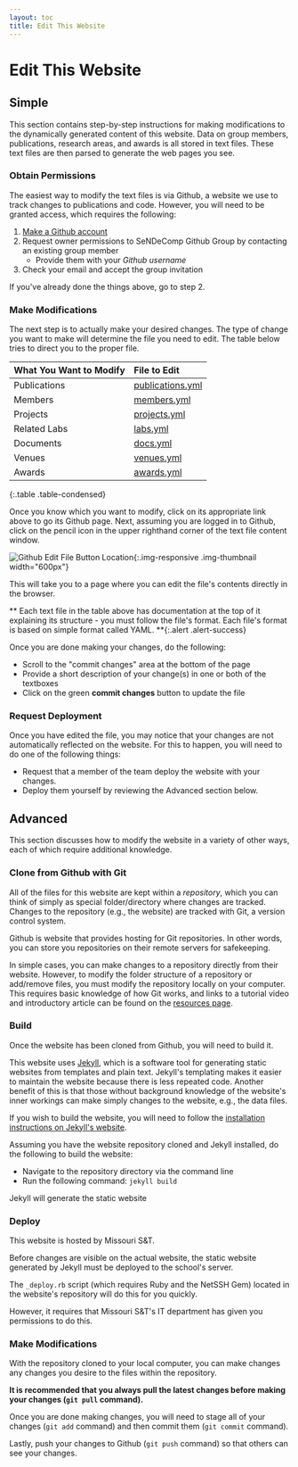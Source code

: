 ```yaml
---
layout: toc
title: Edit This Website
---
```


# Edit This Website

## Simple

This section contains step-by-step instructions for making modifications to the dynamically generated content of this website.
Data on group members, publications, research areas, and awards is all stored in text files.
These text files are then parsed to generate the web pages you see.

### Obtain Permissions

The easiest way to modify the text files is via Github, a website we use to track changes to publications and code.
However, you will need to be granted access, which requires the following:

1. [Make a Github account](https://www.github.com/join)
2. Request owner permissions to SeNDeComp Github Group by contacting an existing group member
    - Provide them with your *Github username*
3. Check your email and accept the group invitation

If you've already done the things above, go to step 2.

### Make Modifications

The next step is to actually make your desired changes.
The type of change you want to make will determine the file you need to edit.
The table below tries to direct you to the proper file.

| What You Want to Modify | File to Edit          |
| :---------------------- | :-------------------- |
| Publications            | [publications.yml][1] |
| Members                 | [members.yml][2]      |
| Projects                | [projects.yml][3]     |
| Related Labs            | [labs.yml][4]         |
| Documents               | [docs.yml][5]         |
| Venues                  | [venues.yml][6]       |
| Awards                  | [awards.yml][7]       |
{:.table .table-condensed}

Once you know which you want to modify, click on its appropriate link above to go its Github page.
Next, assuming you are logged in to Github, click on the pencil icon in the upper righthand corner of the text file content window.

![Github Edit File Button Location](edit-yml-figure-1.png){:.img-responsive .img-thumbnail width="600px"}

This will take you to a page where you can edit the file's contents directly in the browser.

**<i class="fa fa-exclamation-triangle"></i>
Each text file in the table above has documentation at the top of it explaining its structure - you must follow the file's format.
Each file's format is based on simple format called YAML.
**{:.alert .alert-success}

Once you are done making your changes, do the following:

- Scroll to the "commit changes" area at the bottom of the page
- Provide a short description of your change(s) in one or both of the textboxes
- Click on the green **commit changes** button to update the file

### Request Deployment

Once you have edited the file, you may notice that your changes are not automatically reflected on the website.
For this to happen, you will need to do one of the following things:

- Request that a member of the team deploy the website with your changes.
- Deploy them yourself by reviewing the Advanced section below.

## Advanced

This section discusses how to modify the website in a variety of other ways, each of which require additional knowledge.

### Clone from Github with Git

All of the files for this website are kept within a *repository*, which you can think of simply as special folder/directory where changes are tracked.
Changes to the repository (e.g., the website) are tracked with Git, a version control system.

Github is website that provides hosting for Git repositories.
In other words, you can store you repositories on their remote servers for safekeeping.

In simple cases, you can make changes to a repository directly from their website.
However, to modify the folder structure of a repository or add/remove files, you must modify the repository locally on your computer.
This requires basic knowledge of how Git works, and links to a tutorial video and introductory article can be found on the [resources page]({{site.baseurl}}/resources).

### Build

Once the website has been cloned from Github, you will need to build it.

This website uses [Jekyll](http://jekyllrb.com/), which is a software tool for generating static websites from templates and plain text.
Jekyll's templating makes it easier to maintain the website because there is less repeated code.
Another benefit of this is that those without background knowledge of the website's inner workings can make simply changes to the website, e.g., the data files.

If you wish to build the website, you will need to follow the [installation instructions on Jekyll's website](http://jekyllrb.com/docs/installation/).

Assuming you have the website repository cloned and Jekyll installed, do the following to build the website:

- Navigate to the repository directory via the command line
- Run the following command: `jekyll build`

Jekyll will generate the static website

### Deploy

This website is hosted by Missouri S&amp;T.

Before changes are visible on the actual website, the static website generated by Jekyll must be deployed to the school's server.

The `_deploy.rb` script (which requires Ruby and the NetSSH Gem) located in the website's repository will do this for you quickly.

However, it requires that Missouri S&amp;T's IT department has given you permissions to do this.

### Make Modifications

With the repository cloned to your local computer, you can make changes any changes you desire to the files within the repository.

**It is recommended that you always pull the latest changes before making your changes (`git pull` command).**

Once you are done making changes, you will need to stage all of your changes (`git add` command) and then commit them (`git commit` command).

Lastly, push your changes to Github (`git push` command) so that others can see your changes.

[1]: https://github.com/sendecomp/sendecomp-website/blob/master/_data/publications.yml
[2]: https://github.com/sendecomp/sendecomp-website/blob/master/_data/members.yml
[3]: https://github.com/sendecomp/sendecomp-website/blob/master/_data/projects.yml
[4]: https://github.com/sendecomp/sendecomp-website/blob/master/_data/labs.yml
[5]: https://github.com/sendecomp/sendecomp-website/blob/master/_data/docs.yml
[6]: https://github.com/sendecomp/sendecomp-website/blob/master/_data/venues.yml
[7]: https://github.com/sendecomp/sendecomp-website/blob/master/_data/awards.yml
